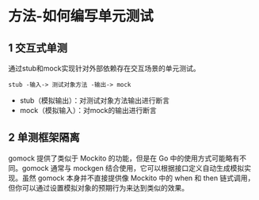 # 方法-如何编写单元测试

## 1 交互式单测

通过stub和mock实现针对外部依赖存在交互场景的单元测试。

```
stub -输入-> 测试对象方法 -输出-> mock
```

* stub（模拟输出）：对测试对象方法输出进行断言
* mock（模拟输入）：对mock的输出进行断言

## 2 单测框架隔离

gomock 提供了类似于 Mockito 的功能，但是在 Go 中的使用方式可能略有不同。gomock 通常与 mockgen 结合使用，它可以根据接口定义自动生成模拟实现。虽然 gomock 本身并不直接提供像 Mockito 中的 when 和 then 链式调用，但你可以通过设置模拟对象的预期行为来达到类似的效果。
